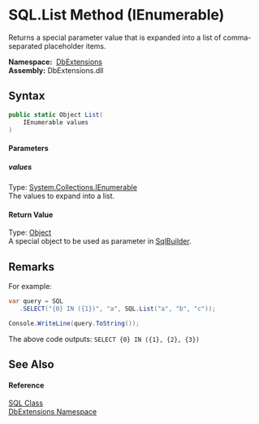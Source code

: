 SQL.List Method (IEnumerable)
=============================
Returns a special parameter value that is expanded into a list of comma-separated placeholder items.

  **Namespace:**  [DbExtensions][1]  
  **Assembly:** DbExtensions.dll

Syntax
------

```csharp
public static Object List(
	IEnumerable values
)
```

#### Parameters

##### *values*
Type: [System.Collections.IEnumerable][2]  
The values to expand into a list.

#### Return Value
Type: [Object][3]  
A special object to be used as parameter in [SqlBuilder][4].

Remarks
-------

For example:

```csharp
var query = SQL
   .SELECT("{0} IN ({1})", "a", SQL.List("a", "b", "c"));

Console.WriteLine(query.ToString());
```

The above code outputs: `SELECT {0} IN ({1}, {2}, {3})`


See Also
--------

#### Reference
[SQL Class][5]  
[DbExtensions Namespace][1]  

[1]: ../README.md
[2]: https://docs.microsoft.com/dotnet/api/system.collections.ienumerable
[3]: https://docs.microsoft.com/dotnet/api/system.object
[4]: ../SqlBuilder/README.md
[5]: README.md